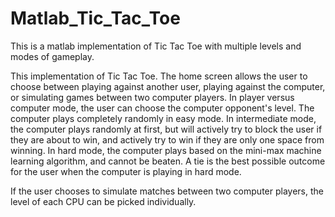# Matlab_Tic_Tac_Toe
This is a matlab implementation of Tic Tac Toe with multiple levels and modes of gameplay.

This implementation of Tic Tac Toe. The home screen allows the user to choose between playing against another user, playing against the computer, or simulating games
between two computer players. In player versus computer mode, the user can choose the computer opponent's level. The computer plays completely randomly in easy mode. In 
intermediate mode, the computer plays randomly at first, but will actively try to block the user if they are about to win, and actively try to win if they are only
one space from winning. In hard mode, the computer plays based on the mini-max machine learning algorithm, and cannot be beaten. A tie is the best possible outcome
for the user when the computer is playing in hard mode.

If the user chooses to simulate matches between two computer players, the level of each CPU can be picked individually. 

